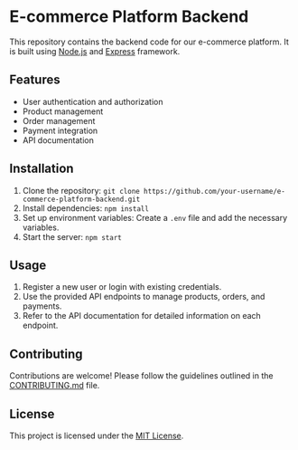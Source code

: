 # E-commerce Platform Backend

This repository contains the backend code for our e-commerce platform. It is built using [Node.js](https://nodejs.org/) and [Express](https://expressjs.com/) framework.

## Features

- User authentication and authorization
- Product management
- Order management
- Payment integration
- API documentation

## Installation

1. Clone the repository: `git clone https://github.com/your-username/e-commerce-platform-backend.git`
2. Install dependencies: `npm install`
3. Set up environment variables: Create a `.env` file and add the necessary variables.
4. Start the server: `npm start`

## Usage

1. Register a new user or login with existing credentials.
2. Use the provided API endpoints to manage products, orders, and payments.
3. Refer to the API documentation for detailed information on each endpoint.

## Contributing

Contributions are welcome! Please follow the guidelines outlined in the [CONTRIBUTING.md](CONTRIBUTING.md) file.

## License

This project is licensed under the [MIT License](LICENSE).
